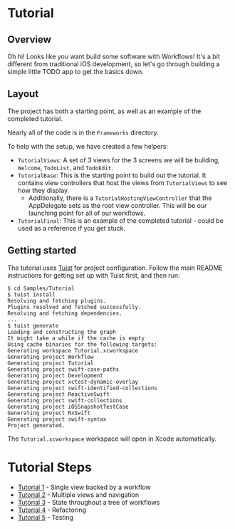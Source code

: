 # Tutorial

## Overview

Oh hi! Looks like you want build some software with Workflows! It's a bit different from traditional iOS development, so let's go through building a simple little TODO app to get the basics down.

## Layout

The project has both a starting point, as well as an example of the completed tutorial.

Nearly all of the code is in the `Frameworks` directory.

To help with the setup, we have created a few helpers:
- `TutorialViews`: A set of 3 views for the 3 screens we will be building, `Welcome`, `TodoList`, and `TodoEdit`.
- `TutorialBase`: This is the starting point to build out the tutorial. It contains view controllers that host the views from `TutorialViews` to see how they display.
    - Additionally, there is a `TutorialHostingViewController` that the AppDelegate sets as the root view controller. This will be our launching point for all of our workflows.
- `TutorialFinal`: This is an example of the completed tutorial - could be used as a reference if you get stuck.

## Getting started

The tutorial uses [Tuist](https://tuist.io/) for project configuration. Follow the main README instructions for getting set up with Tuist first, and then run:

```
$ cd Samples/Tutorial
$ tuist install
Resolving and fetching plugins.
Plugins resolved and fetched successfully.
Resolving and fetching dependencies.
...
$ tuist generate
Loading and constructing the graph
It might take a while if the cache is empty
Using cache binaries for the following targets: 
Generating workspace Tutorial.xcworkspace
Generating project Workflow
Generating project Tutorial
Generating project swift-case-paths
Generating project Development
Generating project xctest-dynamic-overlay
Generating project swift-identified-collections
Generating project ReactiveSwift
Generating project swift-collections
Generating project iOSSnapshotTestCase
Generating project RxSwift
Generating project swift-syntax
Project generated.
```

The `Tutorial.xcworkspace` workspace will open in Xcode automatically.

# Tutorial Steps

- [Tutorial 1](Tutorial1.md) - Single view backed by a workflow
- [Tutorial 2](Tutorial2.md) - Multiple views and navigation
- [Tutorial 3](Tutorial3.md) - State throughout a tree of workflows
- [Tutorial 4](Tutorial4.md) - Refactoring
- [Tutorial 5](Tutorial5.md) - Testing

